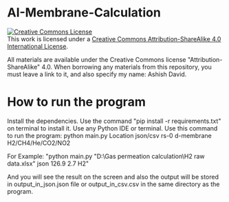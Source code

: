 # AI-Membrane-Calculation

<a rel="license" href="http://creativecommons.org/licenses/by-sa/4.0/"><img alt="Creative Commons License" style="border-width:0" src="https://i.creativecommons.org/l/by-sa/4.0/88x31.png" /></a><br />This work is licensed under a <a rel="license" href="http://creativecommons.org/licenses/by-sa/4.0/">Creative Commons Attribution-ShareAlike 4.0 International License</a>.

All materials are available under the Creative Commons license "Attribution-ShareAlike" 4.0.
When borrowing any materials from this repository, you must leave a link to it, and also specify my name: Ashish David.


# How to run the program
Install the dependencies. Use the command "pip install -r requirements.txt" on terminal to install it.
Use any Python IDE or terminal.
Use this command to run the program:
python main.py Location json/csv rs-0 d-membrane H2/CH4/He/CO2/NO2

For Example: "python main.py "D:\Gas permeation calculation\H2 raw data.xlsx" json 126.9 2.7 H2"

And you will see the result on the screen and also the output will be stored in output_in_json.json file or output_in_csv.csv in the same directory as the program.
